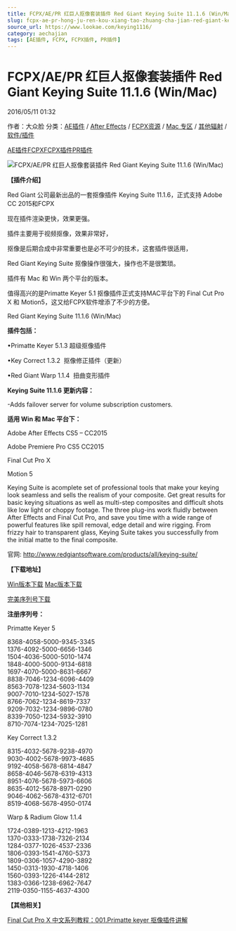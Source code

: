 ```yaml
---
title: FCPX/AE/PR 红巨人抠像套装插件 Red Giant Keying Suite 11.1.6 (Win/Mac)
slug: fcpx-ae-pr-hong-ju-ren-kou-xiang-tao-zhuang-cha-jian-red-giant-keying-suite-11-1-6-win-mac
source_url: https://www.lookae.com/keying1116/
category: aechajian
tags: [AE插件, FCPX, FCPX插件, PR插件]
---
```

# FCPX/AE/PR 红巨人抠像套装插件 Red Giant Keying Suite 11.1.6 (Win/Mac)

2016/05/11 01:32

作者：大众脸
分类：[AE插件](https://www.lookae.com/after-effects/aechajian/) / [After Effects](https://www.lookae.com/after-effects/) / [FCPX资源](https://www.lookae.com/fcpx/) / [Mac 专区](https://www.lookae.com/mac-osx/) / [其他辐射](https://www.lookae.com/others/) / [软件/插件](https://www.lookae.com/qitarjcj/)

[AE插件](https://www.lookae.com/tag/ae%e6%8f%92%e4%bb%b6/)[FCPX](https://www.lookae.com/tag/fcpx/)[FCPX插件](https://www.lookae.com/tag/fcpx%e6%8f%92%e4%bb%b6/)[PR插件](https://www.lookae.com/tag/pr%e6%8f%92%e4%bb%b6/)

![FCPX/AE/PR 红巨人抠像套装插件 Red Giant Keying Suite 11.1.6 (Win/Mac)](https://www.lookae.com/wp-content/uploads/2014/08/Keying1110.jpg "FCPX/AE/PR 红巨人抠像套装插件 Red Giant Keying Suite 11.1.6 (Win/Mac)-LookAE.com")

**【插件介绍】**

Red Giant 公司最新出品的一套抠像插件 Keying Suite 11.1.6，正式支持 Adobe CC 2015和FCPX

现在插件渲染更快，效果更强。

插件主要用于视频抠像，效果非常好，

抠像是后期合成中非常重要也是必不可少的技术，这套插件很适用，

Red Giant Keying Suite 抠像操作很强大，操作也不是很繁琐。

插件有 Mac 和 Win 两个平台的版本。

值得高兴的是Primatte Keyer 5.1 抠像插件正式支持MAC平台下的 Final Cut Pro X 和 Motion5，这又给FCPX软件增添了不少的方便。

Red Giant Keying Suite 11.1.6 (Win/Mac)

**插件包括：**

•Primatte Keyer 5.1.3 超级抠像插件

•Key Correct 1.3.2  抠像修正插件（更新）

•Red Giant Warp 1.1.4  扭曲变形插件

**Keying Suite 11.1.6 更新内容：**

-Adds failover server for volume subscription customers.

**适用 Win 和 Mac 平台下：**

Adobe After Effects CS5 – CC2015

Adobe Premiere Pro CS5 CC2015

Final Cut Pro X

Motion 5

Keying Suite is acomplete set of professional tools that make your keying look seamless and sells the realism of your composite. Get great results for basic keying situations as well as multi-step composites and difficult shots like low light or choppy footage. The three plug-ins work fluidly between After Effects and Final Cut Pro, and save you time with a wide range of powerful features like spill removal, edge detail and wire rigging. From frizzy hair to transparent glass, Keying Suite takes you successfully from the initial matte to the final composite.

官网: http://www.redgiantsoftware.com/products/all/keying-suite/

**【下载地址】**

[Win版本下载](https://pan.baidu.com/s/1mivTI8S) [Mac版本下载](https://pan.baidu.com/s/1i5lQ3q9)

[完美序列号下载](https://www.400gb.com/file/70980601)

**注册序列号：**

Primatte Keyer 5

8368-4058-5000-9345-3345  
1376-4092-5000-6656-1346  
1504-4036-5000-5010-1474  
1848-4000-5000-9134-6818  
1697-4070-5000-8631-6667  
8838-7046-1234-6096-4409  
8563-7078-1234-5603-1134  
9007-7010-1234-5027-1578  
8766-7062-1234-8619-7337  
9209-7032-1234-9896-0780  
8339-7050-1234-5932-3910  
8710-7074-1234-7025-1281

Key Correct 1.3.2

8315-4032-5678-9238-4970  
9030-4002-5678-9973-4685  
9192-4058-5678-6814-4847  
8658-4046-5678-6319-4313  
8951-4076-5678-5973-6606  
8635-4012-5678-8971-0290  
9046-4062-5678-4312-6701  
8519-4068-5678-4950-0174

Warp & Radium Glow 1.1.4

1724-0389-1213-4212-1963  
1370-0333-1738-7326-2134  
1284-0377-1026-4537-2336  
1806-0393-1541-4760-5373  
1809-0306-1057-4290-3892  
1450-0313-1930-4718-1406  
1560-0393-1226-4144-2812  
1383-0366-1238-6962-7647  
2119-0350-1155-4637-4300

**【其他相关】**

[Final Cut Pro X 中文系列教程：001.Primatte keyer 抠像插件讲解](https://www.mfcpx.com/primattekeyer/)
